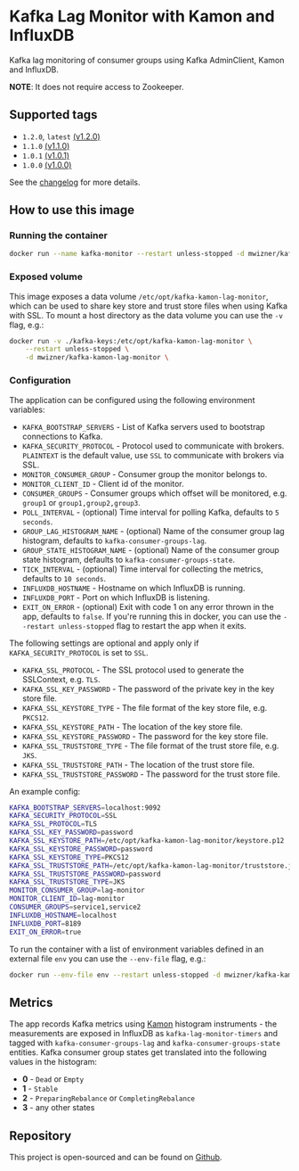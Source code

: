 # Kafka Lag Monitor with Kamon and InfluxDB
Kafka lag monitoring of consumer groups using Kafka AdminClient, Kamon and InfluxDB.

**NOTE**: It does not require access to Zookeeper.

## Supported tags
- `1.2.0`, `latest` [(v1.2.0)](https://github.com/mwz/kafka-kamon-lag-monitor/releases/tag/v1.2.0)
- `1.1.0` [(v1.1.0)](https://github.com/mwz/kafka-kamon-lag-monitor/releases/tag/v1.1.0)
- `1.0.1` [(v1.0.1)](https://github.com/mwz/kafka-kamon-lag-monitor/releases/tag/v1.0.1)
- `1.0.0` [(v1.0.0)](https://github.com/mwz/kafka-kamon-lag-monitor/releases/tag/v1.0.0)

See the [changelog](https://github.com/mwz/kafka-kamon-lag-monitor#changelog) for more details.

## How to use this image

### Running the container
```sh
docker run --name kafka-monitor --restart unless-stopped -d mwizner/kafka-kamon-lag-monitor
```

### Exposed volume
This image exposes a data volume `/etc/opt/kafka-kamon-lag-monitor`, which can be used to share key store and trust store files when using Kafka with SSL. To mount a host directory as the data volume you can use the `-v` flag, e.g.:
```sh
docker run -v ./kafka-keys:/etc/opt/kafka-kamon-lag-monitor \
    --restart unless-stopped \
    -d mwizner/kafka-kamon-lag-monitor \
```

### Configuration
The application can be configured using the following environment variables:
- `KAFKA_BOOTSTRAP_SERVERS` - List of Kafka servers used to bootstrap connections to Kafka.
- `KAFKA_SECURITY_PROTOCOL` - Protocol used to communicate with brokers. `PLAINTEXT` is the default value, use `SSL` to communicate with brokers via SSL.
- `MONITOR_CONSUMER_GROUP` - Consumer group the monitor belongs to.
- `MONITOR_CLIENT_ID` - Client id of the monitor.
- `CONSUMER_GROUPS` - Consumer groups which offset will be monitored, e.g. `group1` or `group1,group2,group3`.
- `POLL_INTERVAL` - (optional) Time interval for polling Kafka, defaults to `5 seconds`.
- `GROUP_LAG_HISTOGRAM_NAME` - (optional) Name of the consumer group lag histogram, defaults to `kafka-consumer-groups-lag`.
- `GROUP_STATE_HISTOGRAM_NAME` - (optional) Name of the consumer group state histogram, defaults to `kafka-consumer-groups-state`.
- `TICK_INTERVAL` - (optional) Time interval for collecting the metrics, defaults to `10 seconds`.
- `INFLUXDB_HOSTNAME` - Hostname on which InfluxDB is running.
- `INFLUXDB_PORT` - Port on which InfluxDB is listening.
- `EXIT_ON_ERROR` - (optional) Exit with code 1 on any error thrown in the app, defaults to `false`.
  If you're running this in docker, you can use the `--restart unless-stopped` flag to restart the app when it exits.

The following settings are optional and apply only if `KAFKA_SECURITY_PROTOCOL` is set to `SSL`.
- `KAFKA_SSL_PROTOCOL` - The SSL protocol used to generate the SSLContext, e.g. `TLS`.
- `KAFKA_SSL_KEY_PASSWORD` - The password of the private key in the key store file.
- `KAFKA_SSL_KEYSTORE_TYPE` - The file format of the key store file, e.g. `PKCS12`.
- `KAFKA_SSL_KEYSTORE_PATH` - The location of the key store file.
- `KAFKA_SSL_KEYSTORE_PASSWORD` - The password for the key store file.
- `KAFKA_SSL_TRUSTSTORE_TYPE` - The file format of the trust store file, e.g. `JKS`.
- `KAFKA_SSL_TRUSTSTORE_PATH` - The location of the trust store file.
- `KAFKA_SSL_TRUSTSTORE_PASSWORD` - The password for the trust store file.

An example config:
```sh
KAFKA_BOOTSTRAP_SERVERS=localhost:9092
KAFKA_SECURITY_PROTOCOL=SSL
KAFKA_SSL_PROTOCOL=TLS
KAFKA_SSL_KEY_PASSWORD=password
KAFKA_SSL_KEYSTORE_PATH=/etc/opt/kafka-kamon-lag-monitor/keystore.p12
KAFKA_SSL_KEYSTORE_PASSWORD=password
KAFKA_SSL_KEYSTORE_TYPE=PKCS12
KAFKA_SSL_TRUSTSTORE_PATH=/etc/opt/kafka-kamon-lag-monitor/truststore.jks
KAFKA_SSL_TRUSTSTORE_PASSWORD=password
KAFKA_SSL_TRUSTSTORE_TYPE=JKS
MONITOR_CONSUMER_GROUP=lag-monitor
MONITOR_CLIENT_ID=lag-monitor
CONSUMER_GROUPS=service1,service2
INFLUXDB_HOSTNAME=localhost
INFLUXDB_PORT=8189
EXIT_ON_ERROR=true
```

To run the container with a list of environment variables defined in an external file `env` you can use the `--env-file` flag, e.g.:
```sh
docker run --env-file env --restart unless-stopped -d mwizner/kafka-kamon-lag-monitor
```

## Metrics
The app records Kafka metrics using [Kamon](http://kamon.io/documentation/0.6.x/kamon-core/metrics/instruments/#histograms) histogram instruments - the measurements are exposed in InfluxDB as `kafka-lag-monitor-timers` and tagged with `kafka-consumer-groups-lag` and `kafka-consumer-groups-state` entities. Kafka consumer group states get translated into the following values in the histogram:
- **0** - `Dead` or `Empty`
- **1** - `Stable`
- **2** - `PreparingRebalance` or `CompletingRebalance`
- **3** - any other states

## Repository
This project is open-sourced and can be found on [Github](https://github.com/mwz/kafka-kamon-lag-monitor).
